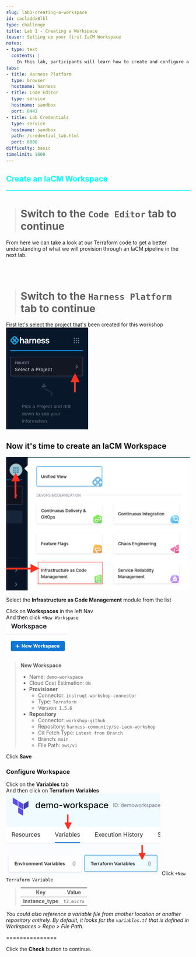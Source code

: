 ```yaml
---
slug: lab1-creating-a-workspace
id: cacladdx8lkl
type: challenge
title: Lab 1 - Creating a Workspace
teaser: Setting up your first IaCM Workspace
notes:
- type: text
  contents: |
    In this lab, participants will learn how to create and configure a workspace in Harness IaCM. This will serve as the foundation for the subsequent labs, where you will manage your infrastructure as code.
tabs:
- title: Harness Platform
  type: browser
  hostname: harness
- title: Code Editor
  type: service
  hostname: sandbox
  port: 8443
- title: Lab Credentials
  type: service
  hostname: sandbox
  path: /credential_tab.html
  port: 8000
difficulty: basic
timelimit: 1600
---
```


<style type="text/css" rel="stylesheet">
hr.cyan { background-color: cyan; color: cyan; height: 2px; margin-bottom: -10px; }
h2.cyan { color: cyan; }
</style><h2 class="cyan">Create an IaCM Workspace</h2>
<hr class="cyan">
<br>

> # Switch to the ```Code Editor``` tab to continue
From here we can take a look at our Terraform code to get a better understanding of what we will provision through an IaCM pipeline in the next lab.

<br><br>

> # Switch to the ```Harness Platform``` tab to continue

First let's select the project that's been created for this workshop <br>
![project_selection.png](https://raw.githubusercontent.com/harness-community/field-workshops/main/assets/images/project_selection.png)

## Now it's time to create an IaCM Workspace
![IaCM_Module.png](https://raw.githubusercontent.com/harness-community/field-workshops/main/se-workshop-iacm/assets/images/IaCM_Module.png)

Select the **Infrastructure as Code Management** module from the list <br>

Click on **Workspaces** in the left Nav <br>
And then click ```+New Workspace``` <br>
![New_Workspace.png](https://raw.githubusercontent.com/harness-community/field-workshops/main/se-workshop-iacm/assets/images/New_Workspace.png)

> **New Workspace**
> - Name: ```demo-workspace```
> - Cloud Cost Estimation: ```ON```
> - **Provisioner**
>   - Connector: ```instruqt-workshop-connector```
>   - Type: ```Terraform```
>   - Version: ```1.5.6```
> - **Repository**
>   - Connector: ```workshop-github```
>   - Repository: ```harness-community/se-iacm-workshop```
>   - Git Fetch Type: ```Latest from Branch```
>   - Branch: ```main```
>   - File Path: ```aws/v1```

Click **Save**

### Configure Workspace
Click on the **Variables** tab <br>
And then click on **Terraform Variables** <br>
![iacm_workspace_variables.png](https://raw.githubusercontent.com/harness-community/field-workshops/main/se-workshop-iacm/assets/images/iacm_workspace_variables.png)
Click ```+New Terraform Variable``` <br>

> | Key           | Value     |
> |---------------|-----------|
> | **instance_type** | `t2.micro` |

*You could also reference a variable file from another location or another repository entirely. By default, it looks for the ```variables.tf``` that is defined in Workspaces > Repo > File Path.*

===============

Click the **Check** button to continue.
